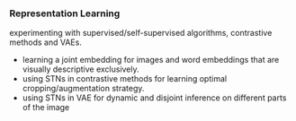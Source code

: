 ### Representation Learning

experimenting with supervised/self-supervised algorithms, contrastive methods and VAEs.

- learning a joint embedding for images and word embeddings that are visually descriptive exclusively.
- using STNs in contrastive methods for learning optimal cropping/augmentation strategy. 
- using STNs in VAE for dynamic and disjoint inference on different parts of the image
